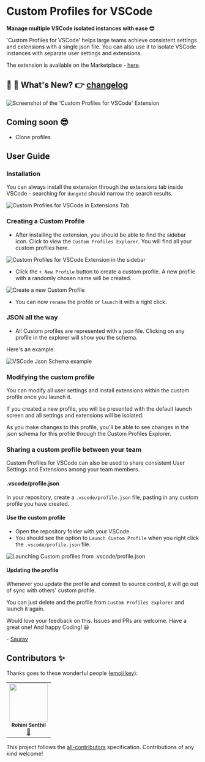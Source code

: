 # Custom Profiles for VSCode

**Manage multiple VSCode isolated instances with ease 😎**

'Custom Profiles for VSCode' helps large teams achieve consistent settings and extensions with a single json file. You can also use it to isolate VSCode instances with separate user settings and extensions.

The extension is available on the Marketplace - [here](https://marketplace.visualstudio.com/items?itemName=dungxtd.vscode-profile-manager).

## 🎉 🥳 What's New?  👉 [changelog ](./changelog.md)

![Screenshot of the 'Custom Profiles for VSCode' Extension](https://user-images.githubusercontent.com/9134050/127419219-aac7e8f6-e7d0-44ea-b50f-5ec2ef3cea15.png)

## Coming soon 😎
- Clone profiles

## User Guide

### Installation

You can always install the extension through the extensions tab inside VSCode - searching for `dungxtd` should narrow the search results.

![Custom Profiles for VSCode in Extensions Tab](https://user-images.githubusercontent.com/9134050/127419133-7723f583-69bc-4bf5-85e3-e2d89400d929.png)

### Creating a Custom Profile

- After installing the extension, you should be able to find the sidebar icon. Click to view the `Custom Profiles Explorer`. You will find all your custom profiles here.

![Custom Profiles for VSCode Extension in the sidebar](https://user-images.githubusercontent.com/9134050/127419130-168cd5f3-2393-469e-b8cf-625f5fdb973f.png)

- Click the `+ New Profile` button to create a custom profile. A new profile with a randomly chosen name will be created.

![Create a new Custom Profile](https://user-images.githubusercontent.com/9134050/127419119-8cec5961-b66d-4c7d-bf37-a72aefbc60ef.png)

- You can now `rename` the profile or `launch` it with a right click.

### JSON all the way

- All Custom profiles are represented with a json file. Clicking on any profile in the explorer will show you the schema.

Here's an example: 

![VSCode Json Schema example](https://user-images.githubusercontent.com/9134050/127419864-83f1650c-7bd6-4c91-b7fe-4fc7a9e1e776.png)

### Modifying the custom profile

You can modify all user settings and install extensions within the custom profile once you launch it. 

If you created a new profile, you will be presented with the default launch screen and all settings and extensions will be isolated.

As you make changes to this profile, you'll be able to see changes in the json schema for this profile through the Custom Profiles Explorer.
### Sharing a custom profile between your team
Custom Profiles for VSCode can also be used to share consistent User Settings and Extensions among your team members.

#### .vscode/profile.json
In your repository, create a `.vscode/profile.json` file, pasting in any custom profile you have created.

#### Use the custom profile
- Open the repository folder with your VSCode. 
- You should see the option to `Launch Custom Profile` when you right click the `.vscode/profile.json` file.

![Launching Custom profiles from .vscode/profile.json](https://user-images.githubusercontent.com/9134050/127419846-bab37cf7-ddfb-46e5-9325-f373b9d8621b.png)

#### Updating the profile

Whenever you update the profile and commit to source control, it will go out of sync with others' custom profile. 

You can just delete and the profile from `Custom Profiles Explorer` and launch it again.

Would love your feedback on this. Issues and PRs are welcome. Have a great one! And happy Coding! 😃 

\- [Saurav](https://twitter.com/dungxtd)
## Contributors ✨

Thanks goes to these wonderful people ([emoji key](https://allcontributors.org/docs/en/emoji-key)):

<!-- ALL-CONTRIBUTORS-LIST:START - Do not remove or modify this section -->
<!-- prettier-ignore-start -->
<!-- markdownlint-disable -->
<table>
  <tr>
    <td align="center"><a href="https://rohinivsenthil.github.io"><img src="https://avatars.githubusercontent.com/u/42040329?v=4?s=100" width="100px;" alt=""/><br /><sub><b>Rohini Senthil</b></sub></a><br /><a href="https://github.com/dungxtd/vscode-profile-manager/issues?q=author%3Arohinivsenthil" title="Bug reports">🐛</a></td>
  </tr>
</table>

<!-- markdownlint-restore -->
<!-- prettier-ignore-end -->

<!-- ALL-CONTRIBUTORS-LIST:END -->

This project follows the [all-contributors](https://github.com/all-contributors/all-contributors) specification. Contributions of any kind welcome!